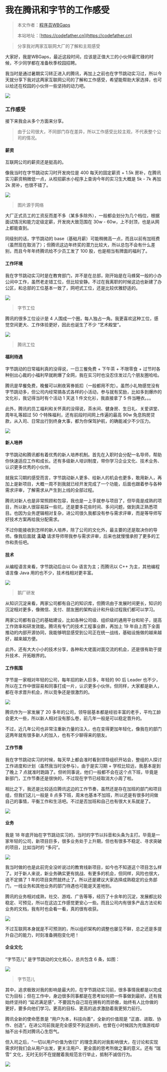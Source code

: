 # 我在腾讯和字节的工作感受

> 本文作者：[程序员WBGaps](https://yuyuanweb.feishu.cn/wiki/Abldw5WkjidySxkKxU2cQdAtnah)
>
> 本站地址：[https://codefather.cn](https://codefather.cn)

> 分享我对两家互联网大厂的了解和主观感受

大家好，我是WBGaps，最近这段时间，应该是正值大三的小伙伴最忙碌的时候，不少同学都在准备秋季校园招聘。

我当时是通过暑期实习转正进入的腾讯，再加上之前也在字节跳动实习过，所以今天就分享下我对这两家互联网公司的了解和工作感受，希望能帮助大家选择，也可以给还在校园的小伙伴一些坚持的动力吧。

![](https://pic.yupi.icu/5563/202311031024633.png)

### 工作感受

接下来我会从多个方面来分享。

> 由于公司很大，不同部门存在差异，所以工作感受比较主观，不代表整个公司的情况。

#### 薪资

互联网公司的薪资还是挺高的。

像我当时在字节跳动实习时开发岗位是 400 每天的固定薪资 + 1.5k 房补，在腾讯实习薪资稍微低一点，从校招薪水小程序上查询今年的实习生大概是 5k - 7k 再加 2k 房补，也很不错了。

![](https://pic.yupi.icu/5563/202311031024557.png)

> 图片源于网络

大厂正式员工的工资反而差不多（某多多除外），一般都会划分为几个档位，根据面试情况和能力定级定薪，开发岗大致范围在 30w - 60w，上不封顶，也是从网上都能查到。

同级别的话，字节跳动的 base（基础月薪）可能稍微高一点，而且以前有加班费（虽然现在取消了）；但腾讯这边年终奖的潜力比较大，所以总包不会有什么差别，而且今年年终腾讯给不少员工发了 100 股，也是相当有牌面的福利了。

#### 工作环境

我在字节跳动实习时是在教育部门，并不是在总部，刚开始是在马蜂窝一般的小办公间中工作，虽然老走错工位，但比较安静。不过在我离职的时候这边也新建了办公区，和总部的工位基本一致了，网吧式工位，还是比较优雅舒适的。

![](https://pic.yupi.icu/5563/202311031024516.jpeg)

> 字节工位

腾讯的很多工位设计是 4 人围成一个圈，每人独占一角。我更喜欢这种工位，感觉空间更大、工作体验更好，因此也诞生了不少 “艺术殿堂”。

![](https://pic.yupi.icu/5563/202311031024697.jpeg)

> 腾讯工位

#### 福利待遇

字节跳动的日常福利真的没得说，一日三餐免费 + 下午茶 + 不限零食 + 过节时各种别出心裁的小福利早就刷爆了全网，我在实习时也没忍住发过几个朋友圈哈哈。

腾讯是早餐免费，晚餐可以刷夜宵券抵扣（一般都用不完）。虽然小礼物感觉没有字节跳动多，但公司内经常搞各式各样的小活动，参与就有奖励，比如多到爆炸的文化衫，我记得当时有个活动 1 天送 1 件文化衫，我直接拿了 5 件当睡衣。。。

此外，腾讯的员工福利和关怀真的没得说，茶水间、健身房、生日礼、关爱讲堂、周年礼等超过 50 个特殊福利，还有前段时间网上传遍的最高 90w 免息购房贷款，从入司、日常出行到终身大事，都为你保驾护航，的确能减少不少压力。

![](https://pic.yupi.icu/5563/202311031024593.png)

#### 新人培养

字节跳动和腾讯都有着优秀的新人培养机制。首先在入职时会分配一名导师，帮助你快速适应工作和成长。还有多级新人培训制度，带你学习企业文化、技术业务、认识更多优秀的小伙伴。

就我实习期的感受而言，字节跳动新人更多、给新人的机会也更多，敢用新人，再加上是新项目，大概一周不到我就已经开发完成了一个功能，后面也跟着参与各种需求评审，了解需求从产生到上线的全部过程。

腾讯对新人也是非常照顾和包容，我也是一上手就参与项目了，但毕竟是成熟的项目，所以新人很容易踩一些坑，还是要多花些时间、多问问题，做到真正熟悉项目。也因为业务逻辑相对复杂，进公司很久我都没有参与需求评审，而是等导师写好技术方案再给我分配需求。

不过你能接收到怎样的新人培养，除了公司的文化外，最主要的还是取决你的导师。像我后面就 **主动** 请求导师带我参与需求评审，后来也就慢慢承担了更多的工作和责任吧。

#### 技术

从编程语言来看，字节跳动后台以 Go 语言为主；而腾讯以 C++ 为主，其他编程语言像 Java 用的也不少，技术栈相对更丰富。

![](https://pic.yupi.icu/5563/202311031024054.png)

> 鹅厂研发

从知识沉淀来看，两家公司都有自己的知识库，但腾讯由于发展时间更长，知识的沉淀相对更多，像微信、支付、朋友圈的架构设计和升级过程我们都可以学习。

两家公司都有自己的基础建设，比如各种公司级、组织级的通用平台和轮子，提高工作效率和研发效能。腾讯有专门的技术工程事业群，再加上 19 年自上而下全面推动的内部开源协同，我能够明显感受到公司正在统一战线，基础设施做的越来越好，越来越方便。

此外，还有大大小小的技术分享，各种和大佬面对面交流的机会，还是很有助于提升技术、开拓眼界的。

#### 工作氛围

字节是一家相对年轻的公司，每年招的新人巨多，年轻的 90 后 Leader 也不少，所以在工作中很容易和同事打成一片，认识更多小伙伴。但同样，大家都是新人，都在寻求晋升机会，所以竞争还是很激烈的。

![](https://pic.yupi.icu/5563/202311031024494.jpeg)

腾讯作为一家发展了 20 多年的公司，领导层基本都是经验丰富的老手，平均工龄会更大一些，所以新人相对没有那么卷，前几年一般是可以稳定晋升的。

不过，近几年公司也非常注重新力量的注入，也在变得更加年轻化，像我在的部门这两年就有很多新人的加入，也有不少聊得来的朋友。

#### 工作节奏

我在字节跳动实习的时候，每天早上都会准时看到领导组织开站会，整组的人探讨工作进度和计划（虽然我当时没参与）。由于是实习期 + 学校比较远，我基本是到了晚上 7 点就准时跑路了。但听同事说，他们一般都不会在这个点下班，毕竟是新部门，工作节奏还是很快的，不过现在字节已经取消大小周了啦。

相比之下，我还是比较适应腾讯这边的工作节奏，虽然还是存在加班的部门和项目组，但我们这儿一般是 8 点多下班，周末也基本不加班，所以还是有很多时间做自己的事情，平衡工作和生活吧。不过是否加班和自己也有很大关系就是了。

![](https://pic.yupi.icu/5563/202311031024623.png)

#### 业务

我是 18 年底开始在字节跳动实习的，当时的字节以抖音和头条为主打。毕竟是一家年轻的公司，新项目巨多，很多业务处于上升期，但也有很多不稳定、寻求突破的项目，比如当时的 “多闪”。

![](https://pic.yupi.icu/5563/202311031024576.png)

我当时做的也是此前完全没听说过的教育线新项目，如今也不知道这个项目怎么样了。对于新人来说，新业务确实更有挑战、有更多的机会，但同样，风险也很大，说不定搞了 1 年的项目突然就终止了。所以还是建议大家选择成熟稳定的业务部门，一线业务和其他业务的部门待遇也可能是天差地别。

腾讯的业务相对成熟，社交、游戏、广告等等，经历了十余年的沉淀，发展都比较稳定、可预见，所以在这边工作感觉更安心一些。而且公司内有很多产品方法论和业务的文档，我有时也会看一看，真的很有收获。

![](https://pic.yupi.icu/5563/202311031024691.jpeg)

不过互联网本身就是不可预测的，所以组织架构的调整也屡见不鲜，总之还是多提升自己的能力，时刻准备拥抱变化吧！

#### 企业文化

“字节范儿” 是字节跳动的文化核心，总共包含 6 条，如图：

![](https://pic.yupi.icu/5563/202311031024527.jpeg)

> 字节范儿

其中，追求极致对我的影响是最大的，在字节跳动实习前，很多事情我都是以完成它为目标；但在工作中，身边很多同事都是在思考如何把一件事做到最好。还有我始终坚持的 “延迟满足感”，不要因为自己现在拥有的而骄傲，始终有人比你做的更好，要多向他们学习。更高的目标、更高的追求激励着我更努力前行。

腾讯全新的使命愿景是 “用户为本，科技向善”，全新的价值观是 “正直、进取、协作、创造”。在进公司前我是完全感受不到这些的，也曾在小时候因为充值游戏却抽不出卡而对腾讯心生怨气。

但入司之后，“一切以用户价值为依归” 的理念真的对我影响很大，在讨论和实现需求时我们会从用户出发，更关注用户、更全面的思考所做之事的意义。还有 “瑞雪” 文化，无时无刻不在提醒着我规范言行举止，抵制不诚信行为。

![](https://pic.yupi.icu/5563/202311031024811.png)